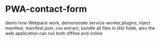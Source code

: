 # PWA-contact-form
demo how Webpack work,  demonstrate service-worker,plugins, inject manifest, manifest.json, css extract, bundle all files in dist folde, also the web application can run both offline and online
